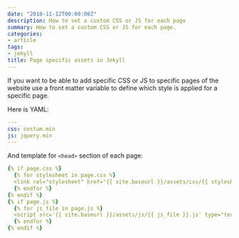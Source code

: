 ```yaml
---
date: "2018-11-12T00:00:00Z"
description: How to set a custom CSS or JS for each page
summary: How to set a custom CSS or JS for each page.
categories:
- article
tags:
- jekyll
title: Page specific assets in Jekyll
---
```


If you want to be able to add specific CSS or JS to specific pages of the website use a front matter variable to define which style is applied for a specific page.

Here is YAML:

```yaml
---
css: costum.min
js: jquery.min
---
``` 

And template for ```<head>``` section of each page:

```yaml
{% if page.css %}
  {% for stylesheet in page.css %}
  <link rel="stylesheet" href="{{ site.baseurl }}/assets/css/{{ stylesheet }}.css" type="text/css">
  {% endfor %}
{% endif %}
{% if page.js %}
  {% for js_file in page.js %}
  <script src='{{ site.baseurl }}/assets/js/{{ js_file }}.js' type="text/javascript"></script>
  {% endfor %}
{% endif %}
```